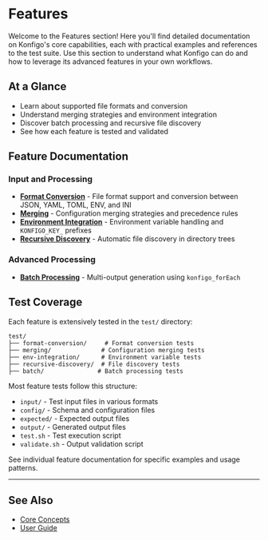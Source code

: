 # Features

Welcome to the Features section! Here you'll find detailed documentation on Konfigo's core capabilities, each with practical examples and references to the test suite. Use this section to understand what Konfigo can do and how to leverage its advanced features in your own workflows.

## At a Glance
- Learn about supported file formats and conversion
- Understand merging strategies and environment integration
- Discover batch processing and recursive file discovery
- See how each feature is tested and validated

## Feature Documentation

### Input and Processing
- **[Format Conversion](./format-conversion.md)** - File format support and conversion between JSON, YAML, TOML, ENV, and INI
- **[Merging](./merging.md)** - Configuration merging strategies and precedence rules
- **[Environment Integration](./env-integration.md)** - Environment variable handling and `KONFIGO_KEY_` prefixes
- **[Recursive Discovery](./recursive-discovery.md)** - Automatic file discovery in directory trees

### Advanced Processing
- **[Batch Processing](./batch-processing.md)** - Multi-output generation using `konfigo_forEach`

## Test Coverage

Each feature is extensively tested in the `test/` directory:

```
test/
├── format-conversion/     # Format conversion tests
├── merging/              # Configuration merging tests  
├── env-integration/      # Environment variable tests
├── recursive-discovery/  # File discovery tests
├── batch/               # Batch processing tests
```

Most feature tests follow this structure:
- `input/` - Test input files in various formats
- `config/` - Schema and configuration files
- `expected/` - Expected output files
- `output/` - Generated output files
- `test.sh` - Test execution script
- `validate.sh` - Output validation script

See individual feature documentation for specific examples and usage patterns.

---

## See Also
- [Core Concepts](../concepts/)
- [User Guide](../guide/)
